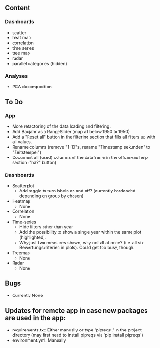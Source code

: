## Content
### Dashboards
* scatter
* heat map
* correlation
* time series
* tree map
* radar
* parallel categories (hidden)

### Analyses
* PCA decomposition

## To Do
### App
* More refactoring of the data loading and filtering.
* Add Baujahr as a RangeSlider (map all below 1950 to 1950)
* Add a "Reset all" button in the filtering section that fills all filters up with all values.
* Rename columns (remove "1-10"s, rename "Timestamp sekunden" to "Zeitstempel")
* Document all (used) columns of the dataframe in the offcanvas help section ("hä?" button)
### Dashboards
* Scatterplot
  * Add toggle to turn labels on and off? (currently hardcoded depending on group by chosen)
* Heatmap
  * None
* Correlation
  * None
* Time-series
  * Hide filters other than year
  * Add the possibility to show a single year within the same plot (highlighted).
  * Why just two measures shown, why not all at once? (i.e. all six Bewertungskriterien in plots). Could get too busy, though.
* Treemap
  * None
* Radar
  * None

## Bugs
* Currently None
## Updates for remote app in case new packages are used in the app:
* requirements.txt: Either manually or type 'pipreqs .' in the project directory (may first need to install pipreqs via 'pip install pipreqs')
* environment.yml: Manually
